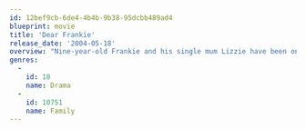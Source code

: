 ```yaml
---
id: 12bef9cb-6de4-4b4b-9b38-95dcbb489ad4
blueprint: movie
title: 'Dear Frankie'
release_date: '2004-05-18'
overview: "Nine-year-old Frankie and his single mum Lizzie have been on the move ever since Frankie can remember, most recently arriving in a seaside Scottish town. Wanting to protect her deaf son from the truth that they've run away from his father, Lizzie has invented a story that he is away at sea on the HMS Accra. Every few weeks, Lizzie writes Frankie a make-believe letter from his father, telling of his adventures in exotic lands. As Frankie tracks the ship's progress around the globe, he discovers that it is due to dock in his hometown. With the real HMS Accra arriving in only a fortnight, Lizzie must choose between telling Frankie the truth or finding the perfect stranger to play Frankie's father for just one day..."
genres:
  -
    id: 18
    name: Drama
  -
    id: 10751
    name: Family
---
```

